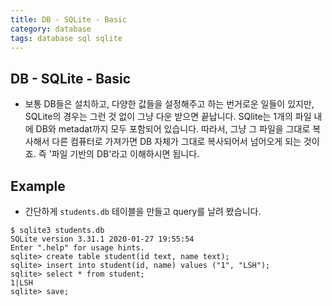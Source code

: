 ```yaml
---
title: DB - SQLite - Basic
category: database
tags: database sql sqlite
---
```


## DB - SQLite - Basic

- 보통 DB들은 설치하고, 다양한 값들을 설정해주고 하는 번거로운 일들이 있지만, SQLite의 경우는 그런 것 없이 그냥 다운 받으면 끝납니다. SQlite는 1개의 파일 내에 DB와 metadat까지 모두 포함되어 있습니다. 따라서, 그냥 그 파일을 그대로 복사해서 다른 컴퓨터로 가져가면 DB 자체가 그대로 복사되어서 넘어오게 되는 것이죠. 즉 '파일 기반의 DB'라고 이해하시면 됩니다.

## Example

- 간단하게 `students.db` 테이블을 만들고 query를 날려 봤습니다.

```sqlite
$ sqlite3 students.db
SQLite version 3.31.1 2020-01-27 19:55:54
Enter ".help" for usage hints.
sqlite> create table student(id text, name text);
sqlite> insert into student(id, name) values ("1", "LSH");
sqlite> select * from student;
1|LSH
sqlite> save;
```
